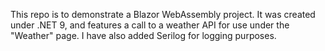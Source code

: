 This repo is to demonstrate a Blazor WebAssembly project. It was created under .NET 9, and features a call to a weather API for use under the "Weather" page.
I have also added Serilog for logging purposes.
